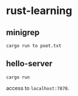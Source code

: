 # rust-learning


## minigrep
```
cargo run to poet.txt
```

## hello-server
```
cargo run
```

access to `localhost:7878`.

